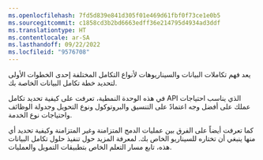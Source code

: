 ```yaml
---
ms.openlocfilehash: 7fd5d839e841d305f01e469d61fbf0f73ce1e0b5
ms.sourcegitcommit: c1858cd3b2bd6663edff36e214795d4934ad3ddf
ms.translationtype: HT
ms.contentlocale: ar-SA
ms.lasthandoff: 09/22/2022
ms.locfileid: "9576708"
---
```



يعد فهم تكاملات البيانات والسيناريوهات لأنواع التكامل المختلفة إحدى الخطوات الأولى لتحديد خطة تكامل البيانات الخاصة بك.

في هذه الوحدة النمطية، تعرفت على كيفية تحديد تكامل API الذي يناسب احتياجات عملك على أفضل وجه اعتمادً على التنسيق والبروتوكول ونوع التحويل وجدولة الوظائف واحتياجات نوع الخدمة.

كما تعرفت أيضاً على الفرق بين عمليات الدمج المتزامنة وغير المتزامنة وكيفية تحديد أي منها ينبغي أن تختاره للسيناريو الخاص بك. لمعرفة المزيد حول تنفيذ حلول تكامل البيانات هذه، تابع مسار التعلم الخاص بتطبيقات التمويل والعمليات.

